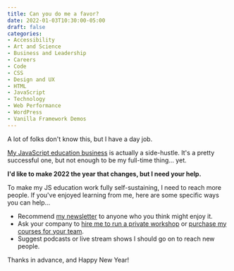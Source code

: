 ```yaml
---
title: Can you do me a favor?
date: 2022-01-03T10:30:00-05:00
draft: false
categories:
- Accessibility
- Art and Science
- Business and Leadership
- Careers
- Code
- CSS
- Design and UX
- HTML
- JavaScript
- Technology
- Web Performance
- WordPress
- Vanilla Framework Demos
---
```


A lot of folks don't know this, but I have a day job. 

[My JavaScript education business](/resources) is actually a side-hustle. It's a pretty successful one, but not enough to be my full-time thing... yet.

**I'd like to make 2022 the year that changes, but I need your help.**

To make my JS education work fully self-sustaining, I need to reach more people. If you've enjoyed learning from me, here are some specific ways you can help...

- Recommend [my newsletter](https://gomakethings.com) to anyone who you think might enjoy it.
- Ask your company to [hire me to run a private workshop](https://vanillajsacademy.com/teams/) or [purchase my courses for your team](https://vanillajsguides.com/teams/).
- Suggest podcasts or live stream shows I should go on to reach new people.

Thanks in advance, and Happy New Year!